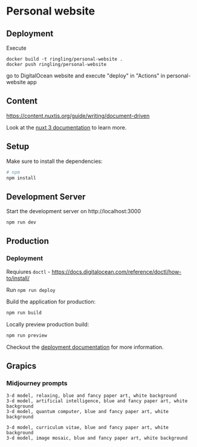 # Personal website

## Deployment

Execute
```
docker build -t ringling/personal-website .
docker push ringling/personal-website
```

go to DigitalOcean website and execute "deploy" in "Actions" in personal-website app

## Content
https://content.nuxtjs.org/guide/writing/document-driven





Look at the [nuxt 3 documentation](https://v3.nuxtjs.org) to learn more.

## Setup

Make sure to install the dependencies:

```bash
# npm
npm install
```

## Development Server

Start the development server on http://localhost:3000

```bash
npm run dev
```

## Production


### Deployment

Requiures `doctl` - https://docs.digitalocean.com/reference/doctl/how-to/install/

Run `npm run deploy`





Build the application for production:

```bash
npm run build
```

Locally preview production build:

```bash
npm run preview
```

Checkout the [deployment documentation](https://v3.nuxtjs.org/guide/deploy/presets) for more information.


## Grapics


### Midjourney prompts
```
3-d model, relaxing, blue and fancy paper art, white background
3-d model, artificial intelligence, blue and fancy paper art, white background
3-d model, quantum computer, blue and fancy paper art, white background

3-d model, curriculum vitae, blue and fancy paper art, white background
3-d model, image mosaic, blue and fancy paper art, white background

```